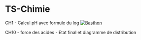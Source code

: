# TS-Chimie

CH1 - Calcul pH avec formule du log
[![Basthon](https://basthon.fr/theme/assets/img/basthon.svg)](https://notebook.basthon.fr/?from=https://raw.githubusercontent.com/CDERYCKE/TS-Chimie/master/CH1/pH.ipynb)

CH10 - force des acides - Etat final et diagramme de distribution  


